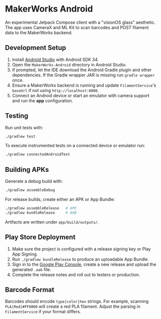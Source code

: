 # MakerWorks Android

An experimental Jetpack Compose client with a "visionOS glass" aesthetic. The app uses CameraX and ML Kit to scan barcodes and POST filament data to the MakerWorks backend.

## Development Setup

1. Install [Android Studio](https://developer.android.com/studio) with Android SDK 34.
2. Open the `MakerWorks-Android` directory in Android Studio.
3. If prompted, let the IDE download the Android Gradle plugin and other dependencies. If the Gradle wrapper JAR is missing run `gradle wrapper` once.
4. Ensure a MakerWorks backend is running and update `FilamentService`'s `baseUrl` if not using `http://localhost:8000`.
5. Connect an Android device or start an emulator with camera support and run the **app** configuration.

## Testing

Run unit tests with:

```sh
./gradlew test
```

To execute instrumented tests on a connected device or emulator run:

```sh
./gradlew connectedAndroidTest
```

## Building APKs

Generate a debug build with:

```sh
./gradlew assembleDebug
```

For release builds, create either an APK or App Bundle:

```sh
./gradlew assembleRelease   # APK
./gradlew bundleRelease     # AAB
```

Artifacts are written under `app/build/outputs/`.

## Play Store Deployment

1. Make sure the project is configured with a release signing key or Play App Signing.
2. Run `./gradlew bundleRelease` to produce an uploadable App Bundle.
3. Sign in to the [Google Play Console](https://play.google.com/console/), create a new release and upload the generated `.aab` file.
4. Complete the release notes and roll out to testers or production.

## Barcode Format

Barcodes should encode `type|color|hex` strings. For example, scanning `PLA|Red|#FF0000` will create a red PLA filament. Adjust the parsing in `FilamentService` if your format differs.
